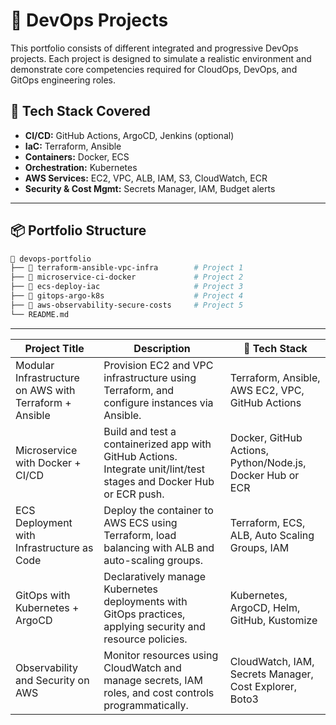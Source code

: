 # 🚀 DevOps Projects

This portfolio consists of different integrated and progressive DevOps projects. Each project is designed to simulate a realistic environment and demonstrate core competencies required for CloudOps, DevOps, and GitOps engineering roles.

## 🔧 Tech Stack Covered

- **CI/CD:** GitHub Actions, ArgoCD, Jenkins (optional)
- **IaC:** Terraform, Ansible
- **Containers:** Docker, ECS
- **Orchestration:** Kubernetes
- **AWS Services:** EC2, VPC, ALB, IAM, S3, CloudWatch, ECR
- **Security & Cost Mgmt:** Secrets Manager, IAM, Budget alerts

---

## 📦 Portfolio Structure

```bash
📂 devops-portfolio
├── 📁 terraform-ansible-vpc-infra        # Project 1
├── 📁 microservice-ci-docker             # Project 2
├── 📁 ecs-deploy-iac                     # Project 3
├── 📁 gitops-argo-k8s                    # Project 4
├── 📁 aws-observability-secure-costs     # Project 5
└── README.md                             
```

---

| Project Title                                              | Description                                                                                                               | 🧱 Tech Stack                                                   |
|----------------------------------------------------|---------------------------------------------------------------------------------------------------------------------------|----------------------------------------------------------------|
| Modular Infrastructure on AWS with Terraform + Ansible | Provision EC2 and VPC infrastructure using Terraform, and configure instances via Ansible.                                | Terraform, Ansible, AWS EC2, VPC, GitHub Actions                |
| Microservice with Docker + CI/CD                   | Build and test a containerized app with GitHub Actions. Integrate unit/lint/test stages and Docker Hub or ECR push.       | Docker, GitHub Actions, Python/Node.js, Docker Hub or ECR      |
| ECS Deployment with Infrastructure as Code         | Deploy the container to AWS ECS using Terraform, load balancing with ALB and auto-scaling groups.                         | Terraform, ECS, ALB, Auto Scaling Groups, IAM                   |
| GitOps with Kubernetes + ArgoCD                    | Declaratively manage Kubernetes deployments with GitOps practices, applying security and resource policies.               | Kubernetes, ArgoCD, Helm, GitHub, Kustomize                     |
| Observability and Security on AWS                  | Monitor resources using CloudWatch and manage secrets, IAM roles, and cost controls programmatically.                     | CloudWatch, IAM, Secrets Manager, Cost Explorer, Boto3         |

